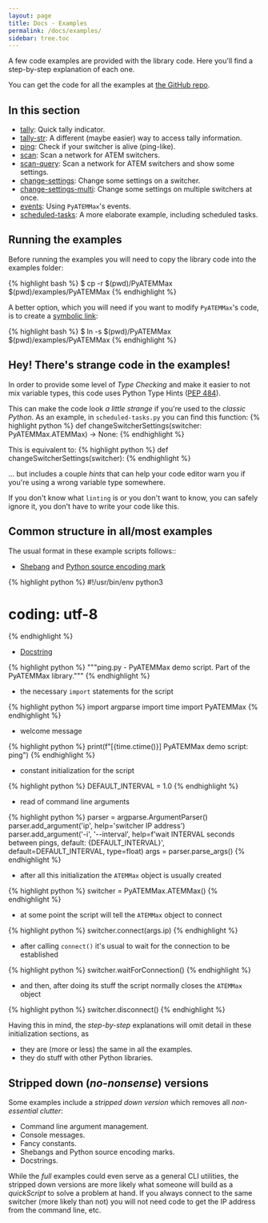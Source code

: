 ```yaml
---
layout: page
title: Docs - Examples
permalink: /docs/examples/
sidebar: tree.toc
---
```


A few code examples are provided with the library code. Here you'll find a step-by-step explanation of each one.

You can get the code for all the examples at [the GitHub repo](https://github.com/clvLabs/PyATEMMax/tree/master/examples).

## In this section

* [tally](tally): Quick tally indicator.
* [tally-str](tally-str): A different (maybe easier) way to access tally information.
* [ping](ping): Check if your switcher is alive (ping-like).
* [scan](scan): Scan a network for ATEM switchers.
* [scan-query](scan-query): Scan a network for ATEM switchers and show some settings.
* [change-settings](change-settings): Change some settings on a switcher.
* [change-settings-multi](change-settings-multi): Change some settings on multiple switchers at once.
* [events](events): Using `PyATEMMax`'s events.
* [scheduled-tasks](scheduled-tasks): A more elaborate example, including scheduled tasks.

## Running the examples

Before running the examples you will need to copy the library code into the examples folder:

{% highlight bash %}
$ cp -r $(pwd)/PyATEMMax $(pwd)/examples/PyATEMMax
{% endhighlight %}

A better option, which you will need if you want to modify `PyATEMMax`'s code, is to create a [symbolic link][ln-manpage]:

{% highlight bash %}
$ ln -s $(pwd)/PyATEMMax $(pwd)/examples/PyATEMMax
{% endhighlight %}

## Hey! There's strange code in the examples!
In order to provide some level of *Type Checking* and make it easier to not mix variable types, this code uses Python Type Hints ([PEP 484][pep-484]).

This can make the code look *a little strange* if you're used to the *classic Python*. As an example, in `scheduled-tasks.py` you can find this function:
{% highlight python %}
def changeSwitcherSettings(switcher: PyATEMMax.ATEMMax) -> None:
{% endhighlight %}

This is equivalent to:
{% highlight python %}
def changeSwitcherSettings(switcher):
{% endhighlight %}

... but includes a couple *hints* that can help your code editor warn you if you're using a wrong variable type somewhere.

If you don't know what `linting` is or you don't want to know, you can safely ignore it, you don't have to write your code like this.

## Common structure in all/most examples

The usual format in these example scripts follows::

* [Shebang][shebang-def] and [Python source encoding mark][pep-263]

{% highlight python %}
#!/usr/bin/env python3
# coding: utf-8
{% endhighlight %}

* [Docstring][pep-257]

{% highlight python %}
"""ping.py - PyATEMMax demo script.
   Part of the PyATEMMax library."""
{% endhighlight %}

* the necessary `import` statements for the script

{% highlight python %}
import argparse
import time
import PyATEMMax
{% endhighlight %}

* welcome message

{% highlight python %}
print(f"[{time.ctime()}] PyATEMMax demo script: ping")
{% endhighlight %}

* constant initialization for the script

{% highlight python %}
DEFAULT_INTERVAL = 1.0
{% endhighlight %}

* read of command line arguments

{% highlight python %}
parser = argparse.ArgumentParser()
parser.add_argument('ip', help='switcher IP address')
parser.add_argument('-i', '--interval',
                    help=f'wait INTERVAL seconds between pings, default: {DEFAULT_INTERVAL}',
                    default=DEFAULT_INTERVAL,
                    type=float)
args = parser.parse_args()
{% endhighlight %}

* after all this initialization the `ATEMMax` object is usually created

{% highlight python %}
switcher = PyATEMMax.ATEMMax()
{% endhighlight %}

* at some point the script will tell the `ATEMMax` object to connect

{% highlight python %}
switcher.connect(args.ip)
{% endhighlight %}

* after calling `connect()` it's usual to wait for the connection to be established

{% highlight python %}
switcher.waitForConnection()
{% endhighlight %}

* and then, after doing its stuff the script normally closes the `ATEMMax` object

{% highlight python %}
switcher.disconnect()
{% endhighlight %}

Having this in mind, the *step-by-step* explanations will omit detail in these initialization sections, as
* they are (more or less) the same in all the examples.
* they do stuff with other Python libraries.

## Stripped down (*no-nonsense*) versions

Some examples include a *stripped down version* which removes all *non-essential clutter*:
* Command line argument management.
* Console messages.
* Fancy constants.
* Shebangs and Python source encoding marks.
* Docstrings.

While the *full* examples could even serve as a general CLI utilities, the stripped down versions are more likely what someone will build as a *quickScript* to solve a problem at hand. If you always connect to the same switcher (more likely than not) you will not need code to get the IP address from the command line, etc.


[shebang-def]: https://en.wikipedia.org/wiki/Shebang_(Unix)
[pep-263]: https://www.python.org/dev/peps/pep-0263/
[pep-257]: https://www.python.org/dev/peps/pep-0257/
[pep-484]: https://www.python.org/dev/peps/pep-0484/

[ln-manpage]: https://man7.org/linux/man-pages/man1/ln.1.html
